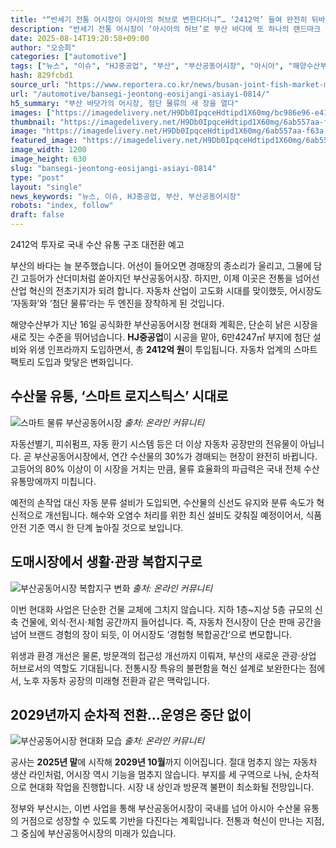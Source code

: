 ```yaml
---
title: "“반세기 전통 어시장이 아시아의 허브로 변한다더니”… ‘2412억’ 들여 완전히 뒤바뀌는 부산공동어시장의 모습에 ‘환호’"
description: "반세기 전통 어시장이 ‘아시아의 허브’로 부산 바다에 또 하나의 랜드마크 생긴다 ..."
date: 2025-08-14T19:20:58+09:00
author: "오승희"
categories: ["automotive"]
tags: ["뉴스", "이슈", "HJ중공업", "부산", "부산공동어시장", "아시아", "해양수산부", "현대화", "산업자동화", "물류혁신"]
hash: 829fcbd1
source_url: "https://www.reportera.co.kr/news/busan-joint-fish-market-modernization-project/"
url: "/automotive/bansegi-jeontong-eosijangi-asiayi-0814/"
h5_summary: "부산 바닷가의 어시장, 첨단 물류의 새 장을 열다"
images: ["https://imagedelivery.net/H9Db0IpqceHdtipd1X60mg/bc986e96-e415-4813-c4d1-4019ff34a300/public", "https://imagedelivery.net/H9Db0IpqceHdtipd1X60mg/6ab557aa-f63a-431c-7b46-ca21dd02bf00/public", "https://imagedelivery.net/H9Db0IpqceHdtipd1X60mg/2e3e5a18-dfd9-41b5-79fd-c4a7c42f0000/public", "https://imagedelivery.net/H9Db0IpqceHdtipd1X60mg/10ec1683-b9fa-4bb0-1641-405eacc79b00/public"]
thumbnail: "https://imagedelivery.net/H9Db0IpqceHdtipd1X60mg/6ab557aa-f63a-431c-7b46-ca21dd02bf00/public"
image: "https://imagedelivery.net/H9Db0IpqceHdtipd1X60mg/6ab557aa-f63a-431c-7b46-ca21dd02bf00/public"
featured_image: "https://imagedelivery.net/H9Db0IpqceHdtipd1X60mg/6ab557aa-f63a-431c-7b46-ca21dd02bf00/public"
image_width: 1200
image_height: 630
slug: "bansegi-jeontong-eosijangi-asiayi-0814"
type: "post"
layout: "single"
news_keywords: "뉴스, 이슈, HJ중공업, 부산, 부산공동어시장"
robots: "index, follow"
draft: false
---
```


2412억 투자로 국내 수산 유통 구조 대전환 예고

부산의 바다는 늘 분주했습니다. 어선이 들어오면 경매장의 종소리가 울리고, 그물에 담긴 고등어가 산더미처럼 쏟아지던 부산공동어시장. 하지만, 이제 이곳은 전통을 넘어선 산업 혁신의 전초기지가 되려 합니다. 자동차 산업이 고도화 시대를 맞이했듯, 어시장도 ‘자동화’와 ‘첨단 물류’라는 두 엔진을 장착하게 된 것입니다.

해양수산부가 지난 16일 공식화한 부산공동어시장 현대화 계획은, 단순히 낡은 시장을 새로 짓는 수준을 뛰어넘습니다. **HJ중공업**이 시공을 맡아, 6만4247㎡ 부지에 첨단 설비와 위생 인프라까지 도입하면서, 총 **2412억 원**이 투입됩니다. 자동차 업계의 스마트 팩토리 도입과 맞닿은 변화입니다.

## 수산물 유통, ‘스마트 로지스틱스’ 시대로

![스마트 물류 부산공동어시장](https://imagedelivery.net/H9Db0IpqceHdtipd1X60mg/10ec1683-b9fa-4bb0-1641-405eacc79b00/public)
*출처: 온라인 커뮤니티*


자동선별기, 피쉬펌프, 자동 환기 시스템 등은 더 이상 자동차 공장만의 전유물이 아닙니다. 곧 부산공동어시장에서, 연간 수산물의 30%가 경매되는 현장이 완전히 바뀝니다. 고등어의 80% 이상이 이 시장을 거치는 만큼, 물류 효율화의 파급력은 국내 전체 수산 유통망에까지 미칩니다.

예전의 손작업 대신 자동 분류 설비가 도입되면, 수산물의 신선도 유지와 분류 속도가 혁신적으로 개선됩니다. 해수와 오염수 처리를 위한 최신 설비도 갖춰질 예정이어서, 식품 안전 기준 역시 한 단계 높아질 것으로 보입니다.

## 도매시장에서 생활·관광 복합지구로

![부산공동어시장 복합지구 변화](https://imagedelivery.net/H9Db0IpqceHdtipd1X60mg/bc986e96-e415-4813-c4d1-4019ff34a300/public)
*출처: 온라인 커뮤니티*


이번 현대화 사업은 단순한 건물 교체에 그치지 않습니다. 지하 1층~지상 5층 규모의 신축 건물에, 외식·전시·체험 공간까지 들어섭니다. 즉, 자동차 전시장이 단순 판매 공간을 넘어 브랜드 경험의 장이 되듯, 이 어시장도 ‘경험형 복합공간’으로 변모합니다.

위생과 환경 개선은 물론, 방문객의 접근성 개선까지 이뤄져, 부산의 새로운 관광·상업 허브로서의 역할도 기대됩니다. 전통시장 특유의 불편함을 혁신 설계로 보완한다는 점에서, 노후 자동차 공장의 미래형 전환과 같은 맥락입니다.

## 2029년까지 순차적 전환…운영은 중단 없이

![부산공동어시장 현대화 모습](https://imagedelivery.net/H9Db0IpqceHdtipd1X60mg/2e3e5a18-dfd9-41b5-79fd-c4a7c42f0000/public)
*출처: 온라인 커뮤니티*


공사는 **2025년 말**에 시작해 **2029년 10월**까지 이어집니다. 절대 멈추지 않는 자동차 생산 라인처럼, 어시장 역시 기능을 멈추지 않습니다. 부지를 세 구역으로 나눠, 순차적으로 현대화 작업을 진행합니다. 시장 내 상인과 방문객 불편이 최소화될 전망입니다.

정부와 부산시는, 이번 사업을 통해 부산공동어시장이 국내를 넘어 아시아 수산물 유통의 거점으로 성장할 수 있도록 기반을 다진다는 계획입니다. 전통과 혁신이 만나는 지점, 그 중심에 부산공동어시장의 미래가 있습니다.
